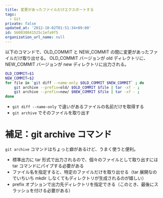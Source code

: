```yaml
---
title: 変更があったファイルだけエクスポートする
tags:
  - Git
private: false
updated_at: '2012-10-02T01:51:34+09:00'
id: 560830841525c1efa9f5
organization_url_name: null
---
```


以下のコマンドで、OLD_COMMIT と NEW_COMMIT の間に変更があったファイルだけ取り出せる。
OLD_COMMIT バージョンが old ディレクトリに、NEW_COMMIT バージョンが new ディレクトリに出力される。

```sh
OLD_COMMIT=$1
NEW_COMMIT=$2
for file in `git diff --name-only $OLD_COMMIT $NEW_COMMIT` ; do
	git archive --prefix=old/ $OLD_COMMIT $file | tar -xf - ;
	git archive --prefix=new/ $NEW_COMMIT $file | tar -xf - ;
done
```

* `git diff --name-only` で違いがあるファイルの名前だけを取得する
* `git archive` でそのファイルを取り出す

# 補足：git archive コマンド

`git archive` コマンドはちょっと癖があるけど、うまく使うと便利。

* 標準出力に tar 形式で出力されるので、個々のファイルとして取り出すには tar コマンドにパイプする必要がある
* ファイル名を指定すると、特定のファイルだけを取り出せる（tar 展開なのでいちいち mkdir しなくてもディレクトリが生成されるのが嬉しい）
* prefix オプションで出力先ディレクトリを指定できる（このとき、最後にスラッシュを付ける必要がある）
